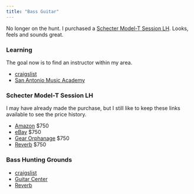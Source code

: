 ```yaml
---
title: "Bass Guitar"
---
```


No longer on the hunt.  I purchased a [Schecter Model-T Session LH](https://www.schecterguitars.com/bass/model-t-session-lh-detail).
Looks, feels and sounds great.


### Learning

The goal now is to find an instructor within my area.

* [craigslist](https://sanantonio.craigslist.org/search/lss?query=bass)
* [San Antonio Music Academy](https://samusicacademy.com/)


### Schecter Model-T Session LH

I may have already made the purchase, but I still like to keep these links available to see the price history.

* [Amazon](https://smile.amazon.com/Schecter-2849-4-String-Solid-Body-Electric/dp/B00SGSI1HW) $750
* [eBay](https://www.ebay.com/p/1237693181?iid=264431303348) $750
* [Gear Orphanage](https://www.gearorphanage.com/index.php?main_page=product_info&cPath=129_131_136&products_id=7215) $750
* [Reverb](https://reverb.com/marketplace/bass-guitars/left-handed?make=schecter&query=model-t) $750


### Bass Hunting Grounds

* [craigslist](https://sanantonio.craigslist.org/search/msa?query=bass+guitar+left)
* [Guitar Center](https://www.guitarcenter.com/Used/Left-Handed-Electric-Bass.gc#narrowSideBar)
* [Reverb](https://reverb.com/c/bass-guitars/left-handed)

